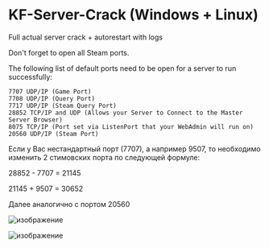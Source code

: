 # KF-Server-Crack (Windows + Linux)
Full actual server crack + autorestart with logs

Don't forget to open all Steam ports.

The following list of default ports need to be open for a server to run successfully:

    7707 UDP/IP (Game Port)
    7708 UDP/IP (Query Port)
    7717 UDP/IP (Steam Query Port)
    28852 TCP/IP and UDP (Allows your Server to Connect to the Master Server Browser)
    8075 TCP/IP (Port set via ListenPort that your WebAdmin will run on)
    20560 UDP/IP (Steam Port)


Если у Вас нестандартный порт (7707), а например 9507, то необходимо изменить 2 стимовских порта по следующей формуле:

28852 - 7707 = 21145

21145 + 9507 = 30652

Далее аналогично с портом 20560

![изображение](https://github.com/user-attachments/assets/8b82206c-3152-4aaf-900a-2ccad06f15dd)

![изображение](https://github.com/user-attachments/assets/d6a61fbf-0a28-49b7-877d-791a1119e0dc)
